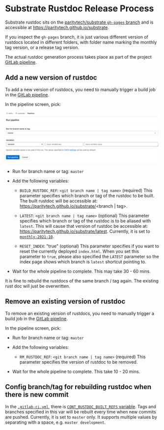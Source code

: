 # Substrate Rustdoc Release Process

Substrate rustdoc sits on the [paritytech/substrate `gh-pages` branch](https://github.com/paritytech/substrate/tree/gh-pages) and is accessible at https://paritytech.github.io/substrate.

If you inspect the `gh-pages` branch, it is just various different version of rustdocs located in different folders, with folder name marking the monthly tag version, or a release tag version.

The actual rustdoc generation process takes place as part of the project [GitLab pipeline](https://gitlab.parity.io/parity/substrate/-/pipelines).

## Add a new version of rustdoc

To add a new version of rustdocs, you need to manually trigger a build job in the
[GitLab pipeline](https://gitlab.parity.io/parity/substrate/-/pipelines/new).

In the pipeline screen, pick:

![gitlab-pipeline-screen](./media/gl-pipeline.png)

- Run for branch name or tag: `master`

- Add the following variables:
  - `BUILD_RUSTDOC_REF`: `<git branch name | tag name>` (required)
    This parameter specifies which branch or tag of the rustdoc to be built.
    The built rustdoc will be accessible at: https://paritytech.github.io/substrate/<branch | tag>.

  - `LATEST`: `<git branch name | tag name>` (optional)
    This parameter specifies which branch or tag of the rustdoc is to be aliased with `latest`.
    This will cause that version of rustdoc be accessible at:
    https://paritytech.github.io/substrate/latest. Currently, it is set to [`monthly-2021-10`](../.gitlab-ci.yml#L56).

  - `RESET_INDEX`: "true" (optional)
    This parameter specifies if you want to reset the currently deployed `index.html`. When you set
    this parameter to `true`, please also specified the `LATEST` parameter so the index page shows
    which branch is `latest` shortcut pointing to.

- Wait for the whole pipeline to complete. This may take 30 - 60 mins.

It is fine to rebuild the rustdocs of the same branch / tag again. The existing rust doc will just
be overwritten.

## Remove an existing version of rustdoc

To remove an existing version of rustdocs, you need to manually trigger a build job in the
[GitLab pipeline](https://gitlab.parity.io/parity/substrate/-/pipelines/new).

In the pipeline screen, pick:

- Run for branch name or tag: `master`

- Add the following variables:
  - `RM_RUSTDOC_REF`: `<git branch name | tag name>` (required)
    This parameter specifies the version of rustdoc to be removed.

- Wait for the whole pipeline to complete. This take 10 - 20 mins.

## Config branch/tag for rebuilding rustdoc when there is new commit

In the [`.gitlab-ci.yml`](../.gitlab-ci.yml), there is [`CONT_RUSTDOC_BUILT_REFS` variable](../.gitlab-ci.yml#L52).
Tags and branches specified in this var will be rebuilt every time when new
commits are pushed. Currently, it is set to `master` only. It supports multiple values by separating
with a space, e.g. `master development`.
